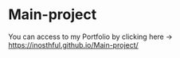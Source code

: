 # Main-project
You can access to my Portfolio by clicking here -> https://inosthful.github.io/Main-project/
